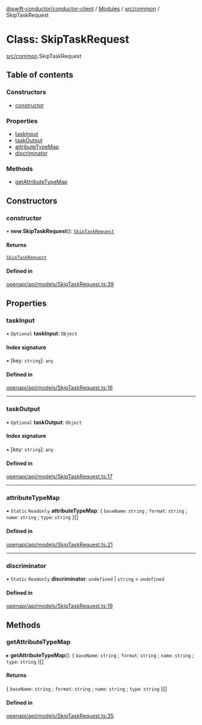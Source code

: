 [@swift-conductor/conductor-client](../README.md) / [Modules](../modules.md) / [src/common](../modules/src_common.md) / SkipTaskRequest

# Class: SkipTaskRequest

[src/common](../modules/src_common.md).SkipTaskRequest

## Table of contents

### Constructors

- [constructor](src_common.SkipTaskRequest.md#constructor)

### Properties

- [taskInput](src_common.SkipTaskRequest.md#taskinput)
- [taskOutput](src_common.SkipTaskRequest.md#taskoutput)
- [attributeTypeMap](src_common.SkipTaskRequest.md#attributetypemap)
- [discriminator](src_common.SkipTaskRequest.md#discriminator)

### Methods

- [getAttributeTypeMap](src_common.SkipTaskRequest.md#getattributetypemap)

## Constructors

### constructor

• **new SkipTaskRequest**(): [`SkipTaskRequest`](src_common.SkipTaskRequest.md)

#### Returns

[`SkipTaskRequest`](src_common.SkipTaskRequest.md)

#### Defined in

[openapi/api/models/SkipTaskRequest.ts:39](https://github.com/swift-conductor/conductor-client-typescript/blob/9866b7c/openapi/api/models/SkipTaskRequest.ts#L39)

## Properties

### taskInput

• `Optional` **taskInput**: `Object`

#### Index signature

▪ [key: `string`]: `any`

#### Defined in

[openapi/api/models/SkipTaskRequest.ts:16](https://github.com/swift-conductor/conductor-client-typescript/blob/9866b7c/openapi/api/models/SkipTaskRequest.ts#L16)

___

### taskOutput

• `Optional` **taskOutput**: `Object`

#### Index signature

▪ [key: `string`]: `any`

#### Defined in

[openapi/api/models/SkipTaskRequest.ts:17](https://github.com/swift-conductor/conductor-client-typescript/blob/9866b7c/openapi/api/models/SkipTaskRequest.ts#L17)

___

### attributeTypeMap

▪ `Static` `Readonly` **attributeTypeMap**: \{ `baseName`: `string` ; `format`: `string` ; `name`: `string` ; `type`: `string`  }[]

#### Defined in

[openapi/api/models/SkipTaskRequest.ts:21](https://github.com/swift-conductor/conductor-client-typescript/blob/9866b7c/openapi/api/models/SkipTaskRequest.ts#L21)

___

### discriminator

▪ `Static` `Readonly` **discriminator**: `undefined` \| `string` = `undefined`

#### Defined in

[openapi/api/models/SkipTaskRequest.ts:19](https://github.com/swift-conductor/conductor-client-typescript/blob/9866b7c/openapi/api/models/SkipTaskRequest.ts#L19)

## Methods

### getAttributeTypeMap

▸ **getAttributeTypeMap**(): \{ `baseName`: `string` ; `format`: `string` ; `name`: `string` ; `type`: `string`  }[]

#### Returns

\{ `baseName`: `string` ; `format`: `string` ; `name`: `string` ; `type`: `string`  }[]

#### Defined in

[openapi/api/models/SkipTaskRequest.ts:35](https://github.com/swift-conductor/conductor-client-typescript/blob/9866b7c/openapi/api/models/SkipTaskRequest.ts#L35)
